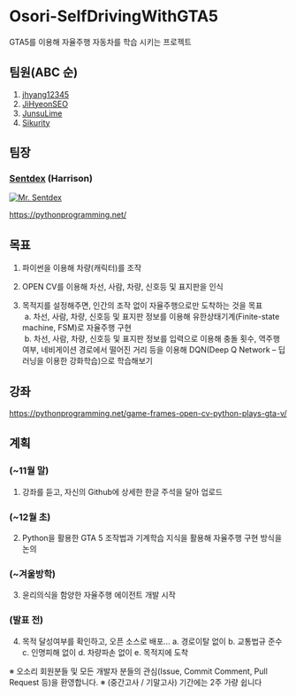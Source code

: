 # Osori-SelfDrivingWithGTA5
GTA5를 이용해 자율주행 자동차를 학습 시키는 프로젝트

## 팀원(ABC 순)

1. [jhyang12345](https://github.com/jhyang12345)
1. [JiHyeonSEO](https://github.com/JiHyeonSEO)
1. [JunsuLime](https://github.com/JunsuLime)
1. [Sikurity](https://github.com/Sikurity)

## 팀장

### [Sentdex](https://github.com/Sentdex) (Harrison)<br>
[![Mr. Sentdex](https://avatars1.githubusercontent.com/u/5905296?v=4&s=460)](https://github.com/Sentdex)

https://pythonprogramming.net/

## 목표
1. 파이썬을 이용해 차량(캐릭터)를 조작

2. OPEN CV를 이용해 차선, 사람, 차량, 신호등 및 표지판을 인식

3. 목적지를 설정해주면, 인간의 조작 없이 자율주행으로만 도착하는 것을 목표<br>
  a. 차선, 사람, 차량, 신호등 및 표지판 정보를 이용해 유한상태기계(Finite-state machine, FSM)로 자율주행 구현<br>
  b. 차선, 사람, 차량, 신호등 및 표지판 정보를 입력으로 이용해 충돌 횟수, 역주행 여부, 네비게이션 경로에서 떨어진 거리 등을 이용해 DQN(Deep Q Network – 딥러닝을 이용한 강화학습)으로 학습해보기<br>
  
## 강좌

https://pythonprogramming.net/game-frames-open-cv-python-plays-gta-v/

## 계획

### (~11월 말)
1. 강좌를 듣고, 자신의 Github에 상세한 한글 주석을 달아 업로드

### (~12월 초)
2. Python을 활용한 GTA 5 조작법과 기계학습 지식을 활용해 자율주행 구현 방식을 논의

### (~겨울방학)
3.  윤리의식을 함양한 자율주행 에이전트 개발 시작

### (발표 전)
4. 목적 달성여부를 확인하고, 오픈 소스로 배포…
	a. 경로이탈 없이
	b. 교통법규 준수
	c. 인명피해 없이
	d. 차량파손 없이
	e. 목적지에 도착

※ 오소리 회원분들 및 모든 개발자 분들의 관심(Issue, Commit Comment, Pull Request 등)을 환영합니다.
※ (중간고사 / 기말고사) 기간에는 2주 가량 쉽니다
